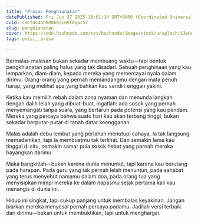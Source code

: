 ```yaml
---
title: "Prosa: Penghianatan"
datePublished: Fri Jun 27 2025 18:01:14 GMT+0000 (Coordinated Universal Time)
cuid: cmcf4c4hh000602i69f0gac5f
slug: penghianatan
cover: https://cdn.hashnode.com/res/hashnode/image/stock/unsplash/i3wHdW8kq00/upload/971b00fb026a1d05b825eb96bafec733.jpeg
tags: puisi, prosa

---
```


Bermalas-malasan bukan sekadar membuang waktu—tapi bentuk pengkhianatan paling halus yang tak disadari. Sebuah penghinaan yang kau lemparkan, diam-diam, kepada mereka yang memercayai nyala dalam dirimu. Orang-orang yang pernah memandangmu dengan mata penuh harap, yang melihat apa yang bahkan kau sendiri enggan yakini.

Ketika kau memilih rebah dalam zona nyaman dan menunda langkah dengan dalih lelah yang dibuat-buat, ingatlah: ada sosok yang pernah menyemangati tanpa suara, yang bertaruh pada potensi yang kau pendam. Mereka yang percaya bahwa suatu hari kau akan terbang tinggi, bukan sekadar berputar-putar di tanah datar keengganan.

Malas adalah debu lembut yang perlahan menutupi cahaya. Ia tak langsung memadamkan, tapi ia membuatmu tak terlihat. Dan semakin lama kau tinggal di situ, semakin samar pula sosok hebat yang pernah mereka bayangkan darimu.

Maka bangkitlah—bukan karena dunia menuntut, tapi karena kau berutang pada harapan. Pada guru yang tak pernah lelah menuntun, pada sahabat yang terus menyebut namamu dalam doa, pada orang tua yang menyisipkan mimpi mereka ke dalam napasmu sejak pertama kali kau menangis di dunia ini.

Hidup ini singkat, tapi cukup panjang untuk membalas keyakinan. Jangan biarkan mereka menyesal pernah percaya padamu. Jadilah versi terbaik dari dirimu—bukan untuk membuktikan, tapi untuk menghargai.